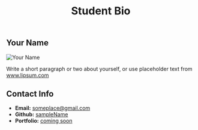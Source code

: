 <!DOCTYPE html>
<html lang="en-us">

<head>
  <meta charset="UTF-8">
  <title>Relative Paths Assignment 1</title>

  <!-- Fill in the href to the CSS such that this HTML file can access the CSS. -->
  <!-- Don't move the HTML or CSS file. Use Relative Linking -->
  <link rel="stylesheet" type="text/css" href="style.css">
</head>

<body>
  <header>
    <h1> Student Bio </h1>
  </header>

  <div class="container">

<section id="main-bio">

<h2>Your Name</h2>

<img id="bio-image" src="https://placehold.it/200x200" alt="Your Name">

<p> Write a short paragraph or two about yourself, or use placeholder text from <a href="http://www.lipsum.com/">www.lipsum.com</a></p>
    </section>

<section id="contact-info">
      <h2>Contact Info</h2>
      <ul>
        <li><strong>Email:</strong> <a href="#">someplace@gmail.com</a></li>
        <li><strong>Github:</strong> <a href="#">sampleName</a></li>
        <li><strong>Portfolio:</strong> <a href="#">coming soon</a></li>
      </ul>
    </section>
  </div>

</body>

</html>
